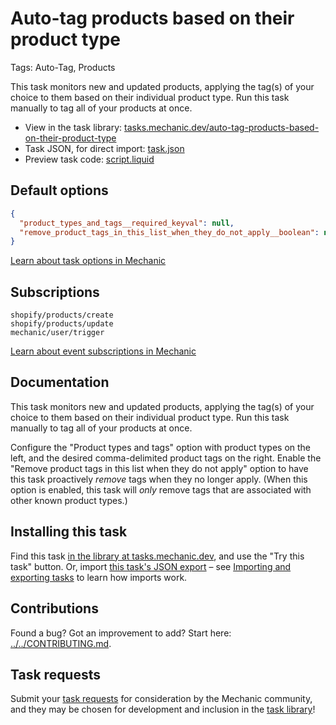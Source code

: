 # Auto-tag products based on their product type

Tags: Auto-Tag, Products

This task monitors new and updated products, applying the tag(s) of your choice to them based on their individual product type. Run this task manually to tag all of your products at once.

* View in the task library: [tasks.mechanic.dev/auto-tag-products-based-on-their-product-type](https://tasks.mechanic.dev/auto-tag-products-based-on-their-product-type)
* Task JSON, for direct import: [task.json](../../tasks/auto-tag-products-based-on-their-product-type.json)
* Preview task code: [script.liquid](./script.liquid)

## Default options

```json
{
  "product_types_and_tags__required_keyval": null,
  "remove_product_tags_in_this_list_when_they_do_not_apply__boolean": null
}
```

[Learn about task options in Mechanic](https://learn.mechanic.dev/core/tasks/options)

## Subscriptions

```liquid
shopify/products/create
shopify/products/update
mechanic/user/trigger
```

[Learn about event subscriptions in Mechanic](https://learn.mechanic.dev/core/tasks/subscriptions)

## Documentation

This task monitors new and updated products, applying the tag(s) of your choice to them based on their individual product type. Run this task manually to tag all of your products at once.

Configure the "Product types and tags" option with product types on the left, and the desired comma-delimited product tags on the right. Enable the "Remove product tags in this list when they do not apply" option to have this task proactively _remove_ tags when they no longer apply. (When this option is enabled, this task will _only_ remove tags that are associated with other known product types.)

## Installing this task

Find this task [in the library at tasks.mechanic.dev](https://tasks.mechanic.dev/auto-tag-products-based-on-their-product-type), and use the "Try this task" button. Or, import [this task's JSON export](../../tasks/auto-tag-products-based-on-their-product-type.json) – see [Importing and exporting tasks](https://learn.mechanic.dev/core/tasks/import-and-export) to learn how imports work.

## Contributions

Found a bug? Got an improvement to add? Start here: [../../CONTRIBUTING.md](../../CONTRIBUTING.md).

## Task requests

Submit your [task requests](https://mechanic.canny.io/task-requests) for consideration by the Mechanic community, and they may be chosen for development and inclusion in the [task library](https://tasks.mechanic.dev/)!
